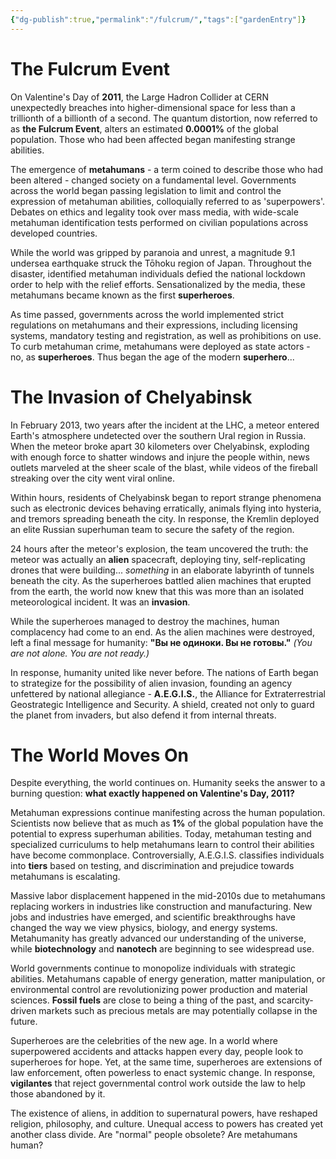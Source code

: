 ```yaml
---
{"dg-publish":true,"permalink":"/fulcrum/","tags":["gardenEntry"]}
---
```


# The Fulcrum Event
On Valentine's Day of **2011**, the Large Hadron Collider at CERN unexpectedly breaches into higher-dimensional space for less than a trillionth of a billionth of a second. The quantum distortion, now referred to as **the Fulcrum Event**, alters an estimated **0.0001%** of the global population. Those who had been affected began manifesting strange abilities.

The emergence of **metahumans** - a term coined to describe those who had been altered - changed society on a fundamental level. Governments across the world began passing legislation to limit and control the expression of metahuman abilities, colloquially referred to as 'superpowers'. Debates on ethics and legality took over mass media, with wide-scale metahuman identification tests performed on civilian populations across developed countries.

While the world was gripped by paranoia and unrest, a magnitude 9.1 undersea earthquake struck the Tōhoku region of Japan. Throughout the disaster, identified metahuman individuals defied the national lockdown order to help with the relief efforts. Sensationalized by the media, these metahumans became known as the first **superheroes**.

As time passed, governments across the world implemented strict regulations on metahumans and their expressions, including licensing systems, mandatory testing and registration, as well as prohibitions on use. To curb metahuman crime, metahumans were deployed as state actors - no, as **superheroes**. Thus began the age of the modern **superhero**...

# The Invasion of Chelyabinsk
In February 2013, two years after the incident at the LHC, a meteor entered Earth's atmosphere undetected over the southern Ural region in Russia. When the meteor broke apart 30 kilometers over Chelyabinsk, exploding with enough force to shatter windows and injure the people within, news outlets marveled at the sheer scale of the blast, while videos of the fireball streaking over the city went viral online.

Within hours, residents of Chelyabinsk began to report strange phenomena such as electronic devices behaving erratically, animals flying into hysteria, and tremors spreading beneath the city. In response, the Kremlin deployed an elite Russian superhuman team to secure the safety of the region.

24 hours after the meteor's explosion, the team uncovered the truth: the meteor was actually an **alien** spacecraft, deploying tiny, self-replicating drones that were building... *something* in an elaborate labyrinth of tunnels beneath the city. As the superheroes battled alien machines that erupted from the earth, the world now knew that this was more than an isolated meteorological incident. It was an **invasion**.

While the superheroes managed to destroy the machines, human complacency had come to an end. As the alien machines were destroyed, left a final message for humanity: **"Вы не одиноки. Вы не готовы."** *(You are not alone. You are not ready.)*

In response, humanity united like never before. The nations of Earth began to strategize for the possibility of alien invasion, founding an agency unfettered by national allegiance - **A.E.G.I.S.**, the Alliance for Extraterrestrial Geostrategic Intelligence and Security. A shield, created not only to guard the planet from invaders, but also defend it from internal threats.

# The World Moves On
Despite everything, the world continues on. Humanity seeks the answer to a burning question: **what exactly happened on Valentine's Day, 2011?**

Metahuman expressions continue manifesting across the human population. Scientists now believe that as much as **1%** of the global population have the potential to express superhuman abilities. Today, metahuman testing and specialized curriculums to help metahumans learn to control their abilities have become commonplace. Controversially, A.E.G.I.S. classifies individuals into **tiers** based on testing, and discrimination and prejudice towards metahumans is escalating.

Massive labor displacement happened in the mid-2010s due to metahumans replacing workers in industries like construction and manufacturing. New jobs and industries have emerged, and scientific breakthroughs have changed the way we view physics, biology, and energy systems. Metahumanity has greatly advanced our understanding of the universe, while **biotechnology** and **nanotech** are beginning to see widespread use.

World governments continue to monopolize individuals with strategic abilities. Metahumans capable of energy generation, matter manipulation, or environmental control are revolutionizing power production and material sciences. **Fossil fuels** are close to being a thing of the past, and scarcity-driven markets such as precious metals are may potentially collapse in the future.

Superheroes are the celebrities of the new age. In a world where superpowered accidents and attacks happen every day, people look to superheroes for hope. Yet, at the same time, superheroes are extensions of law enforcement, often powerless to enact systemic change. In response, **vigilantes** that reject governmental control work outside the law to help those abandoned by it.

The existence of aliens, in addition to supernatural powers, have reshaped religion, philosophy, and culture. Unequal access to powers has created yet another class divide. Are "normal" people obsolete? Are metahumans human?